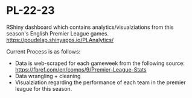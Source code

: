 # PL-22-23
RShiny dashboard which contains analytics/visualziations from this season's English Premier League games.
https://poudelap.shinyapps.io/PLAnalytics/

Current Process is as follows:
  * Data is web-scraped for each gameweek from the following source: https://fbref.com/en/comps/9/Premier-League-Stats
  * Data wrangling + cleaning
  * Visualziation regarding the performance of each team in the premier league for this season.


